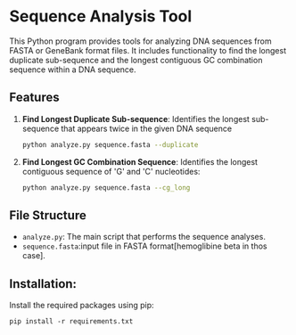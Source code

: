
# Sequence Analysis Tool

This Python program provides tools for analyzing DNA sequences from FASTA or GeneBank format files. It includes functionality to find the longest duplicate sub-sequence and the longest contiguous GC combination sequence within a DNA sequence.

## Features


1. **Find Longest Duplicate Sub-sequence**: Identifies the longest sub-sequence that appears twice in the given DNA sequence

    ```bash
    python analyze.py sequence.fasta --duplicate
    ```

2. **Find Longest GC Combination Sequence**: Identifies the longest contiguous sequence of 'G' and 'C' nucleotides:

    ```bash
    python analyze.py sequence.fasta --cg_long
    ```

## File Structure

- `analyze.py`: The main script that performs the sequence analyses.
- `sequence.fasta`:input file in FASTA format[hemoglibine beta in thos case].

## Installation:
Install the required packages using pip:

```
pip install -r requirements.txt
```

